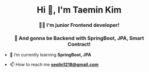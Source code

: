 <h1 align="center">Hi 👋, I'm Taemin Kim</h1>
<h3 align="center">👨‍💻 I'm junior Frontend developer!</h3>
<h3 align="center">🚀 And gonna be Backend with SpringBoot, JPA, Smart Contract!</h3>

- 🌱 I’m currently learning **SpringBoot, JPA**

- 📫 How to reach me **seolin1218@gmail.com**
